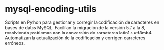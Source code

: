 # mysql-encoding-utils
Scripts en Python para gestionar y corregir la codificación de caracteres en bases de datos MySQL. Facilitan la migración de la versión 5.7 a la 8, resolviendo problemas con la conversión de caracteres latin1 a utf8mb4. Automatizan la actualización de la codificación y corrigen caracteres erróneos.
